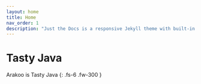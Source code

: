 ```yaml
---
layout: home
title: Home
nav_order: 1
description: "Just the Docs is a responsive Jekyll theme with built-in search that is easily customizable and hosted on GitHub Pages."
---
```


# Tasty Java


Arakoo is Tasty Java
{: .fs-6 .fw-300 }
